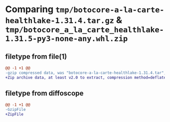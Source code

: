 # Comparing `tmp/botocore-a-la-carte-healthlake-1.31.4.tar.gz` & `tmp/botocore_a_la_carte_healthlake-1.31.5-py3-none-any.whl.zip`

## filetype from file(1)

```diff
@@ -1 +1 @@
-gzip compressed data, was "botocore-a-la-carte-healthlake-1.31.4.tar", last modified: Tue Jul 18 01:55:09 2023, max compression
+Zip archive data, at least v2.0 to extract, compression method=deflate
```

## filetype from diffoscope

```diff
@@ -1 +1 @@
-GzipFile
+ZipFile
```

